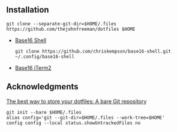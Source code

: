 ## Installation

```
git clone --separate-git-dir=$HOME/.files https://github.com/thejohnfreeman/dotfiles $HOME
```

- [Base16 Shell](https://github.com/chriskempson/base16-shell)

    ```
    git clone https://github.com/chriskempson/base16-shell.git ~/.config/base16-shell
    ```

- [Base16 iTerm2](https://github.com/martinlindhe/base16-iterm2)

## Acknowledgments

[The best way to store your dotfiles: A bare Git repository](https://developer.atlassian.com/blog/2016/02/best-way-to-store-dotfiles-git-bare-repo/)

```
git init --bare $HOME/.files
alias config='git --git-dir=$HOME/.files --work-tree=$HOME'
config config --local status.showUntrackedFiles no
```
